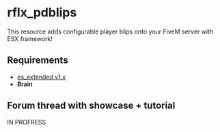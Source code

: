 # rflx_pdblips
This resource adds configurable player blips onto your FiveM server with ESX framework!

## Requirements
- [es_extended v1.x](https://github.com/esx-framework/es_extended/tree/v1-final)
- __Brain__

## Forum thread with showcase + tutorial
IN PROFRESS
